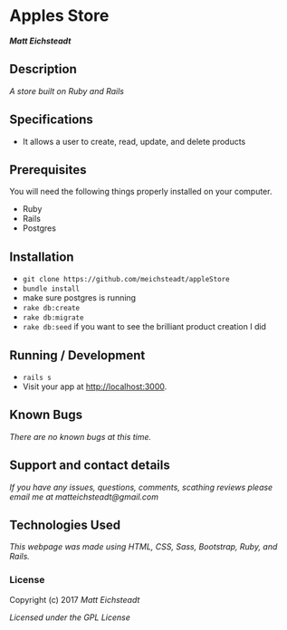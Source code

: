 # Apples Store

_**Matt Eichsteadt**_

## Description

_A store built on Ruby and Rails_

## Specifications

* It allows a user to create, read, update, and delete products

## Prerequisites

You will need the following things properly installed on your computer.

* Ruby
* Rails
* Postgres

## Installation

* `git clone https://github.com/meichsteadt/appleStore`
* `bundle install`
* make sure postgres is running
* `rake db:create`
* `rake db:migrate`
* `rake db:seed` if you want to see the brilliant product creation I did



## Running / Development

* `rails s`
* Visit your app at [http://localhost:3000](http://localhost:3000).

## Known Bugs

_There are no known bugs at this time._

## Support and contact details

_If you have any issues, questions, comments, scathing reviews please email me at matteichsteadt@gmail.com_

## Technologies Used

_This webpage was made using HTML, CSS, Sass, Bootstrap, Ruby, and Rails._

### License

Copyright (c) 2017 _Matt Eichsteadt_

*Licensed under the GPL License*
